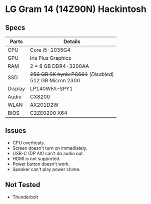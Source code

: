 # LG Gram 14 (14Z90N) Hackintosh
## Specs
| Parts | Details |
| - | - |
| CPU | Core i5-1035G4 |
| GPU | Iris Plus Graphics |
| RAM | 2 * 8 GB DDR4-3200AA |
| SSD | ~~256 GB SK hynix PC601~~ (*Disabled*) <br> 512 GB Micron 2300 |
| Display | LP140WFA-SPY1 |
| Audio | CX8200 |
| WLAN | AX201D2W |
| BIOS | C2ZE0200 X64 |

## Issues
* CPU overheats.
* Screen doesn't turn on immediately.
* USB-C (DP Alt) can't do audio out.
* HDMI is not supported.
* Power button doesn't work.
* Speaker can't play power chime.

## Not Tested
* Thunderbolt
